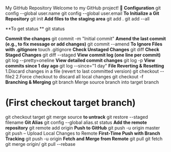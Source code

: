  My GitHub Repository
Welcome to my GitHub project! 👋
 **Configuration**
 git config --global user.name 
 git config --global user.email
**To Initialize a Git Repository**
git init
**Add files to the staging area**
git add .
git add --all

**To get status **
git status

**Commit the changes**
git commit -m "Initial commit"
**Amend the last commit (e.g., to fix message or add changes)**
git commit --amend
**To Ignore Files with .gitignore**
touch .gitignore
**Check Unstaged Changes**
git diff
 **Check Staged Changes**
 git diff --staged
 **View commit log (one line per commit)**
git log --pretty=oneline
**View detailed commit changes**
git log -p
 **View commits since 1 day ago**
git log --since="1 day"
**File Reverting & Resetting**
 1.Discard changes in a file (revert to last committed version)
git checkout -- file2
2.Force checkout to discard all local changes
git checkout -f
**Branching & Merging**
git branch <branchname>
Merge source branch into target branch
# (First checkout target branch)
git checkout target
git merge source
**to untrack**
git restore --staged filename
**Git Alias**
git config --global alias.st status
**Add the remote repository**
git remote add origin <url>
**Push to GitHub**
git push -u origin master
git push – Upload Local Changes to Remote
**First-Time Push with Branch Tracking**
git push -u origin <branch-name>
 **Fetch and Merge from Remote**
 git pull
git fetch
git merge origin/<your-branch>
git pull --rebase




 











 
